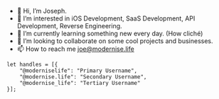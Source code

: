 - 👋 Hi, I’m Joseph.
- 👀 I’m interested in iOS Development, SaaS Development, API Development, Reverse Engineering.
- 🌱 I’m currently learning something new every day. (How cliché)
- 💞️ I’m looking to collaborate on some cool projects and businesses.
- 📫 How to reach me joe@modernise.life

```
let handles = [{
    "@moderniselife": "Primary Username",
    "@modernise.life": "Secondary Username",
    "@modernise_life": "Tertiary Username"
}];
```
<!---
moderniselife/moderniselife is a ✨ special ✨ repository because its `README.md` (this file) appears on your GitHub profile.
You can click the Preview link to take a look at your changes.
--->
